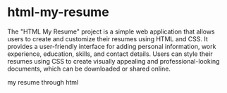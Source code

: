 # html-my-resume

The "HTML My Resume" project is a simple web application that allows users to create and customize their resumes using HTML and CSS. It provides a user-friendly interface for adding personal information, work experience, education, skills, and contact details. Users can style their resumes using CSS to create visually appealing and professional-looking documents, which can be downloaded or shared online.

my resume through html
